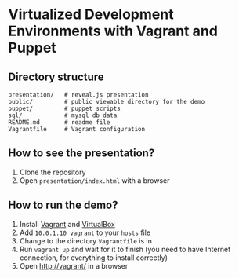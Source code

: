 # Virtualized Development Environments with Vagrant and Puppet

## Directory structure

```
presentation/   # reveal.js presentation
public/         # public viewable directory for the demo
puppet/         # puppet scripts
sql/            # mysql db data
README.md       # readme file
Vagrantfile     # Vagrant configuration
```

## How to see the presentation?

1. Clone the repository
2. Open `presentation/index.html` with a browser

## How to run the demo?

1. Install <a href='http://www.vagrantup.com/'>Vagrant</a> and <a href='https://www.virtualbox.org/'>VirtualBox</a>
2. Add `10.0.1.10 vagrant` to your `hosts` file
3. Change to the directory `Vagrantfile` is in
4. Run `vagrant up` and wait for it to finish (you need to have Internet connection, for everything to install correctly)
5. Open <a href='http://vagrant/'>http://vagrant/</a> in a browser
